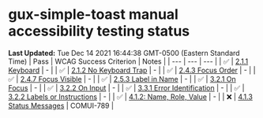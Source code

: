 # gux-simple-toast manual accessibility testing status

**Last Updated:** Tue Dec 14 2021 16:44:38 GMT-0500 (Eastern Standard Time)
| Pass | WCAG Success Criterion | Notes |
| --- | --- | --- |
| ✅ | [2.1.1 Keyboard](https://www.w3.org/WAI/WCAG21/Understanding/keyboard.html) | - |
| ✅ | [2.1.2 No Keyboard Trap](https://www.w3.org/WAI/WCAG21/Understanding/no-keyboard-trap.html) | - |
| ✅ | [2.4.3 Focus Order](https://www.w3.org/WAI/WCAG21/Understanding/focus-order.html) | - |
| ✅ | [2.4.7 Focus Visible](https://www.w3.org/WAI/WCAG21/Understanding/focus-visible.html) | - |
| ✅ | [2.5.3 Label in Name](https://www.w3.org/WAI/WCAG21/Understanding/label-in-name.html#dfn-name) | - |
| ✅ | [3.2.1 On Focus](https://www.w3.org/WAI/WCAG21/Understanding/on-focus.html) | - |
| ✅ | [3.2.2 On Input](https://www.w3.org/WAI/WCAG21/Understanding/on-input.html) | - |
| ✅ | [3.3.1 Error Identification](https://www.w3.org/WAI/WCAG21/Understanding/error-identification.html) | - |
| ✅ | [3.2.2 Labels or Instructions](https://www.w3.org/WAI/WCAG21/Understanding/labels-or-instructions.html) | - |
| ✅ | [4.1.2: Name, Role, Value](https://www.w3.org/WAI/WCAG21/Understanding/name-role-value.html) | - |
| ❌ | [4.1.3 Status Messages](https://www.w3.org/WAI/WCAG21/Understanding/status-messages.html) | COMUI-789 |
